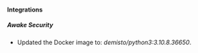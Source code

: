 #### Integrations
##### Awake Security
- Updated the Docker image to: *demisto/python3:3.10.8.36650*.
